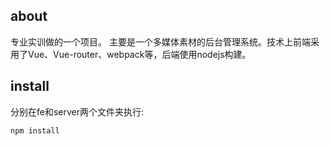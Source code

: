 ## about

专业实训做的一个项目。
主要是一个多媒体素材的后台管理系统。技术上前端采用了Vue、Vue-router、webpack等，后端使用nodejs构建。

## install
分别在fe和server两个文件夹执行:
```
npm install
```
